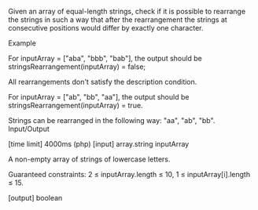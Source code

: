 Given an array of equal-length strings, check if it is possible to rearrange the strings in such a way that after the rearrangement the strings at consecutive positions would differ by exactly one character.

Example

For inputArray = ["aba", "bbb", "bab"], the output should be
stringsRearrangement(inputArray) = false;

All rearrangements don't satisfy the description condition.

For inputArray = ["ab", "bb", "aa"], the output should be
stringsRearrangement(inputArray) = true.

Strings can be rearranged in the following way: "aa", "ab", "bb".
Input/Output

[time limit] 4000ms (php)
[input] array.string inputArray

A non-empty array of strings of lowercase letters.

Guaranteed constraints:
2 ≤ inputArray.length ≤ 10,
1 ≤ inputArray[i].length ≤ 15.

[output] boolean